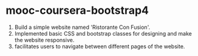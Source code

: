 # mooc-coursera-bootstrap4
1. Build a simple website named 'Ristorante Con Fusion'.
2. Implemented basic CSS and bootstrap classes for designing and make the website responsive.
3. facilitates users to navigate between different pages of the website.
